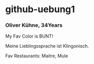 # github-uebung1

### Oliver Kühne, 34Years

My Fav Color is BUNT!

Meine Lieblingssprache ist Klingonisch.

Fav Restaurants: Maitre, Mule
